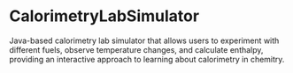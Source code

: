 # CalorimetryLabSimulator
Java-based calorimetry lab simulator that allows users to experiment with different fuels, observe temperature changes, and calculate enthalpy, providing an interactive approach to learning about calorimetry in chemitry.

